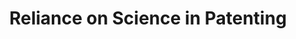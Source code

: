 ---
layout: default
layout: default
layout: default
api_or_bulk_downloads: Bulk
citation: "\n@misc{marx_reliance_2019,\n\ttitle = {Reliance on {Science} in {Patenting}},\n\turl
  = {https://zenodo.org/record/3575146},\n\tabstract = {This contains citations from
  the front pages of worldwide patents to articles in he Microsoft Academic Graph
  (MAG) from 1800-2018. Questions \\& feedback to support@relianceonscience.org.  If
  you use the data, please cite these two papers: for the dataset of citations: Marx,
  Matt and Aaron Fuegi, \"Reliance on Science: Worldwide Front-Page Patent Citations
  to Scientific Articles\" (https://papers.ssrn.com/sol3/papers.cfm?abstract\\_id=3331686). 
  for the articles: Sinha, A, et al. 2015. Overview of Microsoft Academic Service
  (MAS) and Applications. In Proceedings of the 24th International Conference on World
  Wide Web (WWW ’15 Companion). ACM, New York, NY, USA, 243-246. The files below are
  described in \\_datadescription.pdf but here is a brief summary: \\_pcs.tsv, contains
  the patent citations to science. Fields are tab-separated. Each citation to science
  has the patent number, MAG ID, applicant/examiner indicator, and a confidence score
  (1-10).  \\_pcs\\_pubmed.tsv, is a PubMed-specific match currently limited to USPTO
  patents. \\_pcs\\_bodytextbeta.tsv is a preliminary release also containing citations
  from the body text of USPTO patents since 1836. This adds a field indicating whether
  the citation appeared on the front page, in the body text, or in both. The remaining
  files redistribute the 1/1/2019 release of the Microsoft Academic Graph, carving
  up the original files into smaller, variable-specific files. There are also some
  extensions including journal impact factor and high-level technical classifications.
  Source code is available at https://github.com/mattmarx/reliance\\_on\\_science.},\n\turldate
  = {2021-10-20},\n\tpublisher = {Zenodo},\n\tauthor = {Marx, Matt and Fuegi, Aaron},\n\tmonth
  = dec,\n\tyear = {2019},\n\tdoi = {10.5281/zenodo.3575146},\n\tnote = {Type: dataset},\n\tkeywords
  = {innovation, patenting, science, citation},\n}\n"
code: https://github.com/mattmarx/reliance_on_science
description: 'This contains citations from the front pages of worldwide patents to
  articles in the Microsoft Academic Graph (MAG) from 1800-2018. '
documentation: https://zenodo.org/record/4235193#.X6Fgb5CSm38
doi: 'DOI: 10.5281/zenodo.3575146

  Type: dataset'
error_metrics: 'Yes'
layout: default
location: https://zenodo.org/record/3575146
record_creation_timestamp: 10/20/2021, 11:52:19
shortname: rons4
tags: innovation, patenting, science, citation, error, margins
terms_of_use: Open Data Commons Attribution License v1.0
timeframe: 1834-2019
title: Reliance on Science in Patenting
uuid: 6d5c7757-a69a-4424-8b8e-7e12d0a71db5
versioning: 'Yes'
---